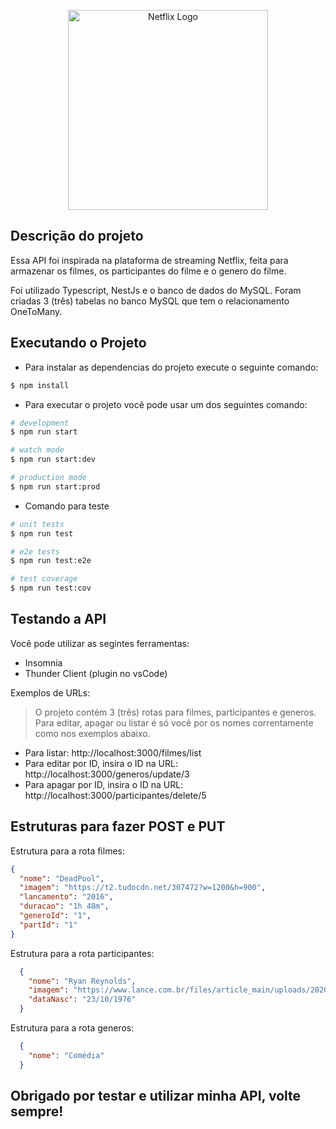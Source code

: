 <p align="center">
  <a target="blank"><img src="https://t.ctcdn.com.br/VdF2W8d2MbUD5pd4fxgj-jCUxWk=/61x35:1178x663/1117x628/smart/i371122.jpeg" width="320" alt="Netflix Logo" /></a>
</p>

## Descrição do projeto
Essa API foi inspirada na plataforma de streaming Netflix, feita para armazenar os filmes, os participantes do filme e o genero do filme.

Foi utilizado Typescript, NestJs e o banco de dados do MySQL. Foram criadas 3 (três) tabelas no banco MySQL que tem o relacionamento OneToMany.

## Executando o Projeto
* Para instalar as dependencias do projeto execute o seguinte comando:
```bash
$ npm install
```

* Para executar o projeto você pode usar um dos seguintes comando:

```bash
# development
$ npm run start

# watch mode
$ npm run start:dev

# production mode
$ npm run start:prod
```

* Comando para teste

```bash
# unit tests
$ npm run test

# e2e tests
$ npm run test:e2e

# test coverage
$ npm run test:cov
```

## Testando a API

Você pode utilizar as segintes ferramentas:

* Insomnia
* Thunder Client (plugin no vsCode)

Exemplos de URLs:
>O projeto contém 3 (três) rotas para filmes, participantes e generos. Para editar, apagar ou listar é só você por os nomes correntamente como nos exemplos abaixo.

* Para listar: http://localhost:3000/filmes/list
* Para editar por ID, insira o ID na URL: http://localhost:3000/generos/update/3
* Para apagar por ID, insira o ID na URL: http://localhost:3000/participantes/delete/5

## Estruturas para fazer POST e PUT
Estrutura para a rota filmes:
```json
{
  "nome": "DeadPool",
  "imagem": "https://t2.tudocdn.net/307472?w=1200&h=900",
  "lancamento": "2016",
  "duracao": "1h 48m",
  "generoId": "1",
  "partId": "1"
}
```

Estrutura para a rota participantes:
```json
  {
    "nome": "Ryan Reynolds",
    "imagem": "https://www.lance.com.br/files/article_main/uploads/2020/11/16/5fb29dadd96d8.jpeg",
    "dataNasc": "23/10/1976"
  }
```

Estrutura para a rota generos:
```json
  {
    "nome": "Comédia"
  }
```

## Obrigado por testar e utilizar minha API, volte sempre!
